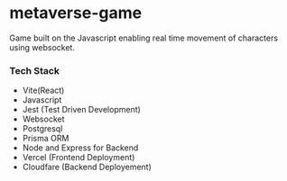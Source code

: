 # metaverse-game
Game built on the Javascript enabling real time movement of characters using websocket.
### Tech Stack
- Vite(React)
- Javascript
- Jest (Test Driven Development)
- Websocket
- Postgresql
- Prisma ORM
- Node and Express for Backend
- Vercel (Frontend Deployment)
- Cloudfare (Backend Deployement)
